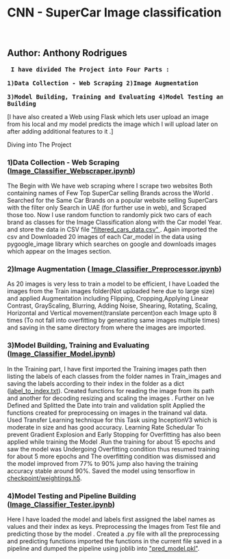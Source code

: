 <h1>CNN - SuperCar Image classification</h1><br>
<h2>Author: Anthony Rodrigues</h2>

<b><pre>
I have divided The Project into Four Parts :   
                                                1)Data Collection - Web Scraping 
                                                2)Image Augmentation  
                                                3)Model Building, Training and Evaluating
                                                4)Model Testing and Pipeline Building
</b></pre>

[I have also created a Web using Flask which lets user upload an image from his local and my model predicts the image which
I will upload later on after adding additional features to it .]

Diving into The Project 

<h3>1)Data Collection - Web Scraping (<a href="https://github.com/Sharkytony/Deep-Learning-                                  Projects/blob/main/CNN(SuperCar%20Image%20Classification)/Image_Classifier_Webscraper.ipynb" target="_blank">Image_Classifier_Webscraper.ipynb</a>)</h3>
The Begin with We have web scraping where I scrape two websites Both containing names of Few Top SuperCar selling Brands
across the World . Searched for the Same Car Brands on a popular website selling SuperCars
with the filter only Search in UAE (for further use in web), and Scraped those too. Now I use random function to randomly
pick two cars of each brand as classes for the Image Classification along with the 
Car model Year. and store the data in CSV file <a href="https://github.com/Sharkytony/Deep-Learning-Projects/blob/main/CNN(SuperCar%20Image%20Classification)/filtered_cars_data.csv" target="_blank">"filtered_cars_data.csv"
</a>. Again imported the csv and Downloaded 20 images of each Car_model in the data using pygoogle_image library which searches on google and downloads images which appear on the Images section.


<h3>2)Image Augmentation (<a href="https://github.com/Sharkytony/Deep-Learning-Projects/blob/main/CNN(SuperCar%20Image%20Classification)/Image_Classifier_Preprocessor.ipynb" target="_blank"> Image_Classifier_Preprocessor.ipynb</a>)</h3>
As 20 images is very less to train a model to be efficient, I have Loaded the images from the Train images folder(Not uploaded here due to large size) and applied Augmentation including Flipping, Cropping,Applying Linear Contrast, GrayScaling,  Blurring, Adding Noise, Shearing, Rotating, Scaling, Horizontal and Vertical movement(translate percent)on each Image upto 8 times (To not fall into overfitting by generating same images multiple times) and saving in the same directory from where the images are imported.

<h3>3)Model Building, Training and Evaluating (<a href="https://github.com/Sharkytony/Deep-Learning-Projects/blob/main/CNN(SuperCar%20Image%20Classification)/Image_Classifier_Model.ipynb" target="_blank">Image_Classifier_Model.ipynb</a>)</h3>
In the Training part, I have first imported the Training images path then listing the labels of each classes from the folder names in Train_images and saving the labels according to their index in the folder as a dict (<a href="https://github.com/Sharkytony/Deep-Learning-Projects/blob/main/CNN(SuperCar%20Image%20Classification)/checkpoint/label_to_index.txt">label_to_index.txt</a>). Created functions for reading the image from its path and another for decoding resizing and scaling the images . Further on Ive Defined and Splitted the Date into train and validation split
Applied the functions created for preprocessing on images in the trainand val data. Used Transfer Learning technique for this Task using InceptionV3 which is moderate in size and has good accuracy. Learning Rate Schedular To prevent Gradient Explosion and Early Stopping for Overfitting has also been applied while training the Model .Run the training for about 15 epochs and saw the model was Undergoing Overfitting condition thus resumed training for about 5 more epochs and The overfitting condition was dismissed and the model improved from 77% to 90% jump also having the training accuracy stable around 90%. Saved the model using tensorflow in  <a href="https://github.com/Sharkytony/Deep-Learning-Projects/blob/main/CNN(SuperCar%20Image%20Classification)/checkpoint/weightings.h5" target="_blank">checkpoint/weightings.h5</a>.


<h3>4)Model Testing and Pipeline Building (<a href="https://github.com/Sharkytony/Deep-Learning-Projects/blob/main/CNN(SuperCar%20Image%20Classification)/Image_Classifier_Tester.ipynb" target="_blank">Image_Classifier_Tester.ipynb</a>)</h3>
Here I have loaded the model and labels first assigned the label names as values and their index as keys. Preprocessing the Images from Test file and predicting those by the model . Created a .py file with all the preprocessing and predicting functions imported the functions in the current file saved in a pipeline and dumped the pipeline using joblib into <a href="https://github.com/Sharkytony/Deep-Learning-Projects/blob/main/CNN(SuperCar%20Image%20Classification)/pred_model.pkl" target="_blank">"pred_model.pkl"</a>.
